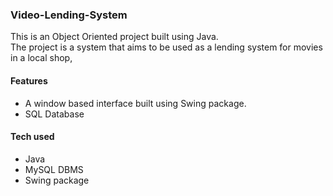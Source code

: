 ### Video-Lending-System  

This is an Object Oriented project built using Java.  
The project is a system that aims to be used as a lending system for movies in a local shop,  

#### Features  
- A window based interface built using Swing package.  
- SQL Database

#### Tech used
- Java
- MySQL DBMS
- Swing package
